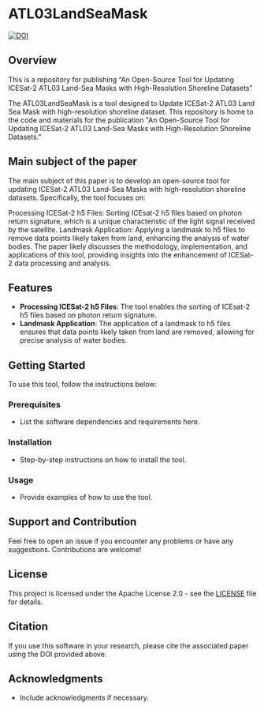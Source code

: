 # ATL03LandSeaMask

[![DOI](https://zenodo.org/badge/678219089.svg)](https://zenodo.org/badge/latestdoi/678219089)


## Overview

This is a repository for publishing “An Open-Source Tool for Updating ICESat-2 ATL03 Land-Sea Masks with High-Resolution Shoreline Datasets”

The ATL03LandSeaMask is a tool designed to Update ICESat-2 ATL03 Land Sea Mask with high-resolution shoreline dataset. This repository is home to the code and materials for the publication "An Open-Source Tool for Updating ICESat-2 ATL03 Land-Sea Masks with High-Resolution Shoreline Datasets."

## Main subject of the paper
The main subject of this paper is to develop an open-source tool for updating ICESat-2 ATL03 Land-Sea Masks with high-resolution shoreline datasets. Specifically, the tool focuses on:

Processing ICESat-2 h5 Files: Sorting ICEsat-2 h5 files based on photon return signature, which is a unique characteristic of the light signal received by the satellite.
Landmask Application: Applying a landmask to h5 files to remove data points likely taken from land, enhancing the analysis of water bodies.
The paper likely discusses the methodology, implementation, and applications of this tool, providing insights into the enhancement of ICESat-2 data processing and analysis.

## Features

- **Processing ICESat-2 h5 Files**: The tool enables the sorting of ICEsat-2 h5 files based on photon return signature.
- **Landmask Application**: The application of a landmask to h5 files ensures that data points likely taken from land are removed, allowing for precise analysis of water bodies.

## Getting Started

To use this tool, follow the instructions below:

### Prerequisites

- List the software dependencies and requirements here.

### Installation

- Step-by-step instructions on how to install the tool.

### Usage

- Provide examples of how to use the tool.

## Support and Contribution

Feel free to open an issue if you encounter any problems or have any suggestions. Contributions are welcome!

## License

This project is licensed under the Apache License 2.0 - see the [LICENSE](LICENSE) file for details.

## Citation

If you use this software in your research, please cite the associated paper using the DOI provided above.

## Acknowledgments

- Include acknowledgments if necessary.
